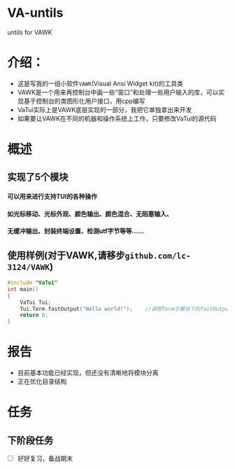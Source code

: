 # VA-untils
untils for VAWK

# 介绍：
- 这是写我的一组小软件`VAWK`(Visual Ansi Widget kit)的工具类
- VAWK是一个用来再控制台中画一些“窗口”和处理一些用户输入的库，可以实现基于控制台的类图形化用户接口，用cpp编写
- VaTui实际上是VAWK底层实现的一部分，我把它单独拿出来开发
- 如果要让VAWK在不同的机器和操作系统上工作，只要修改VaTui的源代码

# 概述
## 实现了5个模块
#### 可以用来进行支持TUI的各种操作
#### 如光标移动、光标外观、颜色输出、颜色混合、无阻塞输入、
#### 无缓冲输出、封装终端设置、检测utf字节等等......

## 使用样例(对于VAWK,请移步`github.com/lc-3124/VAWK`)
```c++
#include "VaTui"
int main()
{
    VaTui Tui;
    Tui.Term.fastOutput("Hello world!");    //调用Term子模块下的fastOutput来无缓冲输出
    return 0;
}
```

# 报告
- 目前基本功能已经实现，但还没有清晰地将模块分离
- 正在优化目录结构

# 任务
## 下阶段任务
- [ ] 好好复习，备战期末

